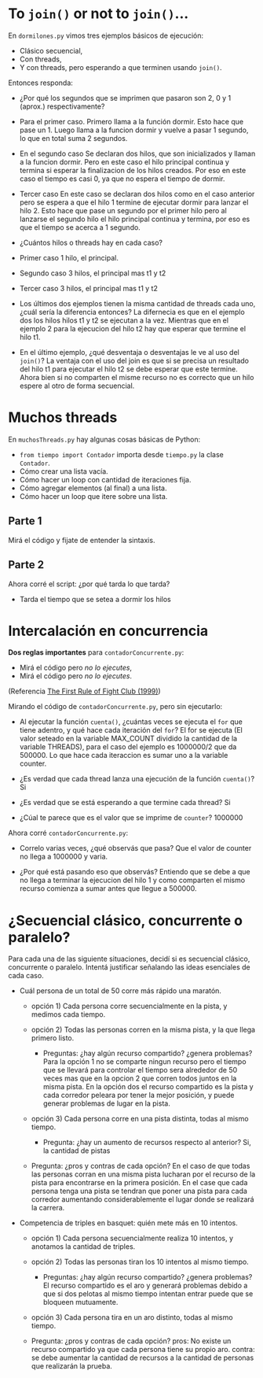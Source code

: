 # To `join()` or not to `join()`...

En `dormilones.py` vimos tres ejemplos básicos de ejecución:

- Clásico secuencial,
- Con threads,
- Y con threads, pero esperando a que terminen usando `join()`.

Entonces responda:
- ¿Por qué los segundos que se imprimen que pasaron son 2, 0 y 1 (aprox.) respectivamente?
* Para el primer caso.
Primero llama a la función dormir. Esto hace que pase un 1.
Luego llama a la funcion dormir y vuelve a pasar 1 segundo, lo que en total suma 2 segundos.

* En el segundo caso
Se declaran dos hilos, que son inicializados y llaman a la funcion dormir. Pero en este caso el hilo 
principal continua y termina si esperar la finalizacion de los hilos creados. Por eso en este caso el
tiempo es casi 0, ya que no espera el tiempo de dormir.

* Tercer caso
En este caso se declaran dos hilos como en el caso anterior pero se espera a que el  hilo 1 termine de 
ejecutar dormir para lanzar el hilo 2. Esto hace que pase un segundo por el primer hilo pero al lanzarse el
segundo hilo el hilo principal continua y termina, por eso es que el tiempo se acerca a 1 segundo.


- ¿Cuántos hilos o threads hay en cada caso?

* Primer caso
1 hilo, el principal.

* Segundo caso
3 hilos, el principal mas t1 y t2

* Tercer caso
3 hilos, el principal mas t1 y t2

- Los últimos dos ejemplos tienen la misma cantidad de threads cada uno, ¿cuál sería la diferencia entonces?
La difernecia es que en el ejemplo dos los hilos hilos t1 y t2 se ejecutan a la vez. Mientras que en 
el ejemplo 2 para la ejecucion del hilo t2 hay que esperar que termine el hilo t1.

- En el último ejemplo, ¿qué desventaja o desventajas le ve al uso del `join()`?
La ventaja con el uso del join es que si se precisa un resultado del hilo t1 para ejecutar el hilo t2 
se debe esperar que este termine. Ahora bien si no comparten el misme recurso no es correcto que un hilo 
espere al otro de forma secuencial.

# Muchos threads

En `muchosThreads.py` hay algunas cosas básicas de Python:
- `from tiempo import Contador` importa desde `tiempo.py` la clase `Contador`.
- Cómo crear una lista vacía.
- Cómo hacer un loop con cantidad de iteraciones fija.
- Cómo agregar elementos (al final) a una lista.
- Cómo hacer un loop que itere sobre una lista.

## Parte 1
Mirá el código y fijate de entender la sintaxis. 

## Parte 2
Ahora corré el script: ¿por qué tarda lo que tarda? 

* Tarda el tiempo que se setea a dormir los hilos


# Intercalación en concurrencia

**Dos reglas importantes** para `contadorConcurrente.py`:
- Mirá el código pero _no lo ejecutes_,
- Mirá el código pero _no lo ejecutes_.

(Referencia [The First Rule of Fight Club (1999)](https://www.youtube.com/watch?v=dC1yHLp9bWA))

Mirando el código de `contadorConcurrente.py`, pero sin ejecutarlo:
- Al ejecutar la función `cuenta()`, ¿cuántas veces se ejecuta el `for` que tiene adentro, y qué hace cada iteración del `for`?
El for se ejecuta (El valor seteado en la variable MAX_COUNT dividido la cantidad de la variable THREADS),
para el caso del ejemplo es 1000000/2 que da 500000. Lo que hace cada iteraccion es sumar uno a la variable
counter.

- ¿Es verdad que cada thread lanza una ejecución de la función `cuenta()`?
Si

- ¿Es verdad que se está esperando a que termine cada thread?
Si

- ¿Cúal te parece que es el valor que se imprime de `counter`?
1000000

Ahora corré `contadorConcurrente.py`:
- Correlo varias veces, ¿qué observás que pasa?
Que el valor de counter no llega a 1000000 y varia.

- ¿Por qué está pasando eso que observás?
Entiendo que se debe a que no llega a terminar la ejecucion del hilo 1 y como comparten el mismo recurso
comienza a sumar antes que llegue a 500000.

# ¿Secuencial clásico, concurrente o paralelo?

Para cada una de las siguiente situaciones, decidí si es secuencial clásico, concurrente o paralelo. Intentá justificar señalando las ideas esenciales de cada caso.

- Cuál persona de un total de 50 corre más rápido una maratón.
    - opción 1) Cada persona corre secuencialmente en la pista, y medimos cada tiempo.
    - opción 2) Todas las personas corren en la misma pista, y la que llega primero listo.
		- Preguntas: ¿hay algún recurso compartido? ¿genera problemas?
    Para la opción 1 no se comparte ningun recurso pero el tiempo que se llevará para controlar el tiempo
    sera alrededor de 50 veces mas que en la opcion 2 que corren todos juntos en la misma pista.
    En la opción dos el recurso compartido es la pista y cada corredor peleara por tener la mejor posición,
    y puede generar problemas de lugar en la pista.

    - opción 3) Cada persona corre en una pista distinta, todas al mismo tiempo.
		- Pregunta: ¿hay un aumento de recursos respecto al anterior?
    Si, la cantidad de pistas
    - Pregunta: ¿pros y contras de cada opción?
    En el caso de que todas las personas corran en una misma pista lucharan por el recurso de la pista
    para encontrarse en la primera posición. En el case que cada persona tenga una pista se tendran que poner una pista para cada corredor aumentando considerablemente el lugar donde se realizará la carrera.

- Competencia de triples en basquet: quién mete más en 10 intentos.
    - opción 1) Cada persona secuencialmente realiza 10 intentos, y anotamos la cantidad de triples.
    - opción 2) Todas las personas tiran los 10 intentos al mismo tiempo.
		- Preguntas: ¿hay algún recurso compartido? ¿genera problemas?
    El recurso compartido es el aro y generará problemas debido a que si dos pelotas al mismo tiempo intentan entrar puede que se bloqueen mutuamente.

    - opción 3) Cada persona tira en un aro distinto, todas al mismo tiempo.
    - Pregunta: ¿pros y contras de cada opción?
    pros: No existe un recurso compartido ya que cada persona tiene su propio aro.
    contra: se debe aumentar la cantidad de recursos a la cantidad de personas que realizarán la prueba.